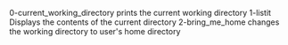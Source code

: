 0-current_working_directory prints the current working directory
1-listit Displays the contents of the current directory
2-bring_me_home changes the working directory to user's home directory
